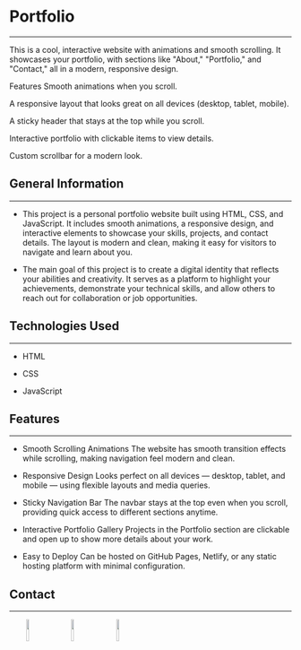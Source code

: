 <h1>Portfolio</h1>
<hr><p>This is a cool, interactive website with animations and smooth scrolling. It showcases your portfolio, with sections like "About," "Portfolio," and "Contact," all in a modern, responsive design.</p>
<p>Features Smooth animations when you scroll.</p>
<p>A responsive layout that looks great on all devices (desktop, tablet, mobile).</p>
<p>A sticky header that stays at the top while you scroll.</p>
<p>Interactive portfolio with clickable items to view details.</p>
<p>Custom scrollbar for a modern look.</p><h2>General Information</h2>
<hr><ul>
<li>This project is a personal portfolio website built using HTML, CSS, and JavaScript. It includes smooth animations, a responsive design, and interactive elements to showcase your skills, projects, and contact details. The layout is modern and clean, making it easy for visitors to navigate and learn about you.</li>
</ul><ul>
<li>The main goal of this project is to create a digital identity that reflects your abilities and creativity. It serves as a platform to highlight your achievements, demonstrate your technical skills, and allow others to reach out for collaboration or job opportunities.</li>
</ul><h2>Technologies Used</h2>
<hr><ul>
<li>HTML</li>
</ul><ul>
<li>CSS</li>
</ul><ul>
<li>JavaScript</li>
</ul><h2>Features</h2>
<hr><ul>
<li>Smooth Scrolling Animations The website has smooth transition effects while scrolling, making navigation feel modern and clean.</li>
</ul><ul>
<li>Responsive Design Looks perfect on all devices — desktop, tablet, and mobile — using flexible layouts and media queries.</li>
</ul><ul>
<li>Sticky Navigation Bar The navbar stays at the top even when you scroll, providing quick access to different sections anytime.</li>
</ul><ul>
<li>Interactive Portfolio Gallery Projects in the Portfolio section are clickable and open up to show more details about your work.</li>
</ul><ul>
<li>Easy to Deploy Can be hosted on GitHub Pages, Netlify, or any static hosting platform with minimal configuration.</li>
</ul><h2>Contact</h2>
<hr><p><span style="margin-right: 30px;"></span><a href="https://www.linkedin.com/in/shamshadalam8084/"><img target="_blank" src="https://cdn.jsdelivr.net/gh/devicons/devicon/icons/linkedin/linkedin-original.svg" style="width: 10%;"></a><span style="margin-right: 30px;"></span><a href="https://github.com/Sam95344"><img target="_blank" src="https://cdn.jsdelivr.net/gh/devicons/devicon/icons/github/github-original.svg" style="width: 10%;"></a><span style="margin-right: 30px;"></span><a href="https://www.facebook.com/Cool8084"><img target="_blank" src="https://cdn.jsdelivr.net/gh/devicons/devicon/icons/facebook/facebook-original.svg" style="width: 10%;"></a></p>
